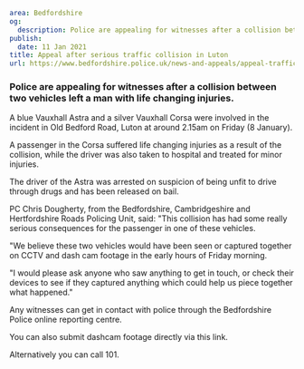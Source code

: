 ```yaml
area: Bedfordshire
og:
  description: Police are appealing for witnesses after a collision between two vehicles left a man with life changing injuries.
publish:
  date: 11 Jan 2021
title: Appeal after serious traffic collision in Luton
url: https://www.bedfordshire.police.uk/news-and-appeals/appeal-traffic-collision
```

### Police are appealing for witnesses after a collision between two vehicles left a man with life changing injuries.

A blue Vauxhall Astra and a silver Vauxhall Corsa were involved in the incident in Old Bedford Road, Luton at around 2.15am on Friday (8 January).

A passenger in the Corsa suffered life changing injuries as a result of the collision, while the driver was also taken to hospital and treated for minor injuries.

The driver of the Astra was arrested on suspicion of being unfit to drive through drugs and has been released on bail.

PC Chris Dougherty, from the Bedfordshire, Cambridgeshire and Hertfordshire Roads Policing Unit, said: "This collision has had some really serious consequences for the passenger in one of these vehicles.

"We believe these two vehicles would have been seen or captured together on CCTV and dash cam footage in the early hours of Friday morning.

"I would please ask anyone who saw anything to get in touch, or check their devices to see if they captured anything which could help us piece together what happened."

Any witnesses can get in contact with police through the Bedfordshire Police online reporting centre.

You can also submit dashcam footage directly via this link.

Alternatively you can call 101.
